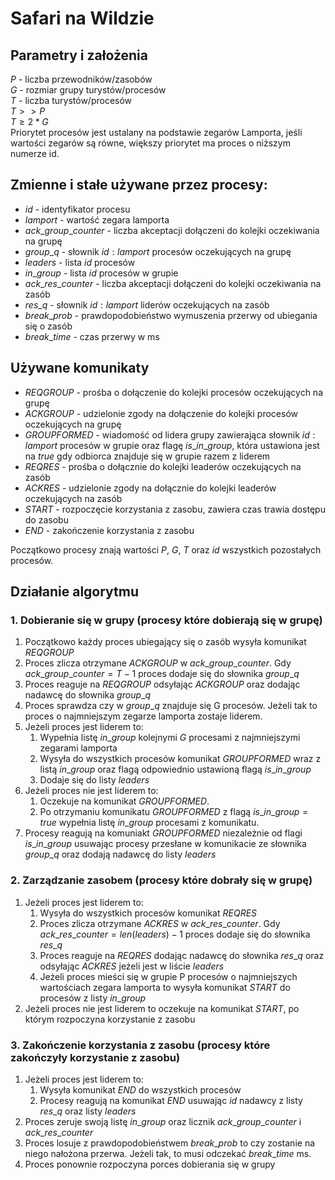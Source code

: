 # Safari na Wildzie
## Parametry i założenia
$P$ - liczba przewodników/zasobów\
$G$ - rozmiar grupy turystów/procesów\
$T$ - liczba turystów/procesów\
$T >> P$\
$T \geq  2*G$\
Priorytet procesów jest ustalany na podstawie zegarów Lamporta, jeśli wartości zegarów są równe, większy priorytet ma proces o niższym numerze id. 


## Zmienne i stałe używane przez procesy:
* $id$ - identyfikator procesu
* $lamport$ - wartość zegara lamporta
* $ack\_group\_counter$ - liczba akceptacji dołączeni do kolejki oczekiwania na grupę
* $group\_q$ - słownik $id: lamport$ procesów oczekujących na grupę
* $leaders$ - lista $id$ procesów
* $in\_group$ - lista $id$ procesów w grupie
* $ack\_res\_counter$ - liczba akceptacji dołączeni do kolejki oczekiwania na zasób
* $res\_q$ - słownik $id: lamport$ liderów oczekujących na zasób
* $break\_prob$ - prawdopodobieństwo wymuszenia przerwy od ubiegania się o zasób
* $break\_time$ - czas przerwy w ms


## Używane komunikaty
* $REQGROUP$ - prośba o dołączenie do kolejki procesów oczekujących na grupę
* $ACKGROUP$ - udzielonie zgody na dołączenie do kolejki procesów oczekujących na grupę
* $GROUPFORMED$ - wiadomość od lidera grupy zawierająca słownik $id: lamport$ procesów w grupie oraz flagę $is\_in\_group$, która ustawiona jest na $true$ gdy odbiorca znajduje się w grupie razem z liderem
* $REQRES$ - prośba o dołącznie do kolejki leaderów oczekujących na zasób
* $ACKRES$ - udzielonie zgody na dołącznie do kolejki leaderów oczekujących na zasób
* $START$ - rozpoczęcie korzystania z zasobu, zawiera czas trawia dostępu do zasobu
* $END$ - zakończenie korzystania z zasobu

Początkowo procesy znają wartości $P$, $G$, $T$ oraz $id$ wszystkich pozostałych procesów.


## Działanie algorytmu
### 1. Dobieranie się w grupy (procesy które dobierają się w grupę)
1. Początkowo każdy proces ubiegający się o zasób wysyła komunikat $REQGROUP$
2. Proces zlicza otrzymane $ACKGROUP$ w $ack\_group\_counter$. Gdy $ack\_group\_counter = T-1$ proces dodaje się do słownika $group\_q$
2. Proces reaguje na $REQGROUP$ odsyłając $ACKGROUP$ oraz dodając nadawcę do słownika $group\_q$
3. Proces sprawdza czy w $group\_q$ znajduje się G procesów. Jeżeli tak to proces o najmniejszym zegarze lamporta zostaje liderem. 
4. Jeżeli proces jest liderem to: 
    1. Wypełnia listę $in\_group$ kolejnymi $G$ procesami z najmniejszymi zegarami lamporta
    2. Wysyła do wszystkich procesów komunikat $GROUPFORMED$ wraz z listą $in\_group$ oraz flagą odpowiednio ustawioną flagą $is\_in\_group$
    3. Dodaje się do listy $leaders$
5. Jeżeli proces nie jest liderem to:
    1. Oczekuje na komunikat $GROUPFORMED$. 
    2. Po otrzymaniu komunikatu $GROUPFORMED$ z flagą $is\_in\_group=true$ wypełnia listę $in\_group$ procesami z komunikatu.
6. Procesy reagują na komuniakt $GROUPFORMED$ niezależnie od flagi $is\_in\_group$ usuwając procesy przesłane w komunikacie ze słownika $group\_q$ oraz dodają nadawcę do listy $leaders$


### 2. Zarządzanie zasobem (procesy które dobrały się w grupę)
1. Jeżeli proces jest liderem to:
    1. Wysyła do wszystkich procesów komunikat $REQRES$
    2. Proces zlicza otrzymane $ACKRES$ w $ack\_res\_counter$. Gdy $ack\_res\_counter = len(leaders)-1$ proces dodaje się do słownika $res\_q$
    3. Proces reaguje na $REQRES$ dodając nadawcę do słownika $res\_q$ oraz odsyłając $ACKRES$ jeżeli jest w liście $leaders$ 
    4. Jeżeli proces mieści się w grupie P procesów o najmniejszych wartościach zegara lamporta to wysyła komunikat $START$ do procesów z listy $in\_group$
4. Jeżeli proces nie jest liderem to oczekuje na komunikat $START$, po którym rozpoczyna korzystanie z zasobu


### 3. Zakończenie korzystania z zasobu (procesy które zakończyły korzystanie z zasobu)
1. Jeżeli proces jest liderem to: 
    1. Wysyła komunikat $END$ do wszystkich procesów
    2. Procesy reagują na komunikat $END$ usuwając $id$ nadawcy z listy $res\_q$ oraz listy $leaders$
2. Proces zeruje swoją listę $in\_group$ oraz licznik $ack\_group\_counter$ i $ack\_res\_counter$
3. Proces losuje z prawdopodobieństwem $break\_prob$ to czy zostanie na niego nałożona przerwa. Jeżeli tak, to musi odczekać $break\_time$ ms.
4. Proces ponownie rozpoczyna porces dobierania się w grupy
